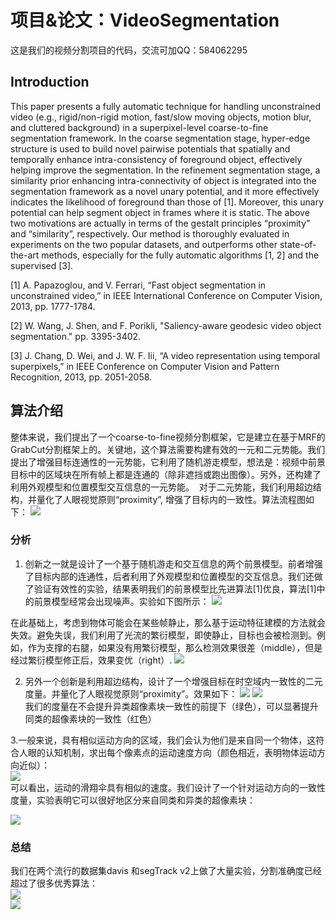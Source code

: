 # 项目&论文：VideoSegmentation
  这是我们的视频分割项目的代码，交流可加QQ：584062295

Introduction
---
This paper presents a fully automatic technique for handling unconstrained video (e.g., rigid/non-rigid motion, fast/slow moving objects, motion blur, and cluttered background) in a superpixel-level coarse-to-fine segmentation framework. In the coarse segmentation stage, hyper-edge structure is used to build novel pairwise potentials that spatially and temporally enhance intra-consistency of foreground object, effectively helping improve the segmentation. In the refinement segmentation stage, a similarity prior enhancing intra-connectivity of object is integrated into the segmentation framework as a novel unary potential, and it more effectively indicates the likelihood of foreground than those of [1]. Moreover, this unary potential can help segment object in frames where it is static. The above two motivations are actually in terms of the gestalt principles “proximity” and “similarity”, respectively. Our method is thoroughly evaluated in experiments on the two popular datasets, and outperforms other state-of-the-art methods, especially for the fully automatic algorithms [1, 2] and the supervised [3].


[1] A. Papazoglou, and V. Ferrari, “Fast object segmentation in unconstrained video,” in IEEE International Conference on Computer Vision,    2013, pp. 1777-1784.

[2]	W. Wang, J. Shen, and F. Porikli, "Saliency-aware geodesic video object segmentation." pp. 3395-3402.

[3]	J. Chang, D. Wei, and J. W. F. Iii, “A video representation using temporal superpixels,” in IEEE Conference on Computer Vision and Pattern Recognition, 2013, pp. 2051-2058.


## 算法介绍
整体来说，我们提出了一个coarse-to-fine视频分割框架，它是建立在基于MRF的GrabCut分割框架上的。关键地，这个算法需要构建有效的一元和二元势能。我们提出了增强目标连通性的一元势能，它利用了随机游走模型，想法是：视频中前景目标中的区域块在所有帧上都是连通的（除非遮挡或跑出图像）。另外，还构建了利用外观模型和位置模型交互信息的一元势能。  对于二元势能，我们利用超边结构，并量化了人眼视觉原则“proximity”, 增强了目标内的一致性。算法流程图如下：
![](https://github.com/sun521521/VideoSegmentation/blob/master/test/figure1.png)

### 分析
1. 创新之一就是设计了一个基于随机游走和交互信息的两个前景模型。前者增强了目标内部的连通性，后者利用了外观模型和位置模型的交互信息。我们还做了验证有效性的实验，结果表明我们的前景模型比先进算法[1]优良，算法[1]中的前景模型经常会出现噪声。实验如下图所示：
![](https://github.com/sun521521/VideoSegmentation/blob/master/test/figure9.png)

在此基础上，考虑到物体可能会在某些帧静止，那么基于运动特征建模的方法就会失效。避免失误，我们利用了光流的繁衍模型，即使静止，目标也会被检测到。例如，作为支撑的右腿，如果没有用繁衍模型，那么检测效果很差（middle），但是经过繁衍模型修正后，效果变优（right）.
![](https://github.com/sun521521/VideoSegmentation/blob/master/test/figure5.png)

2. 另外一个创新是利用超边结构，设计了一个增强目标在时空域内一致性的二元度量。并量化了人眼视觉原则“proximity”。效果如下：
  ![](https://github.com/sun521521/VideoSegmentation/blob/master/test/bottom-left.png)
  ![](https://github.com/sun521521/VideoSegmentation/blob/master/test/bottom-right.png)<br>
  我们的度量在不会提升异类超像素块一致性的前提下（绿色），可以显著提升同类的超像素块的一致性（红色）

3.一般来说，具有相似运动方向的区域，我们会认为他们是来自同一个物体，这符合人眼的认知机制，求出每个像素点的运动速度方向（颜色相近，表明物体运动方向近似）：<br>
![](https://github.com/sun521521/VideoSegmentation/blob/master/test/figure41.png)<br>
可以看出，运动的滑翔伞具有相似的速度。我们设计了一个针对运动方向的一致性度量，实验表明它可以很好地区分来自同类和异类的超像素块：<br>

![](https://github.com/sun521521/VideoSegmentation/blob/master/test/figure42.png)

### 总结
我们在两个流行的数据集davis 和segTrack v2上做了大量实验，分割准确度已经超过了很多优秀算法：<br>
![](https://github.com/sun521521/VideoSegmentation/blob/master/test/figure7.png)<br>
![](https://github.com/sun521521/VideoSegmentation/blob/master/test/figure6.png)

